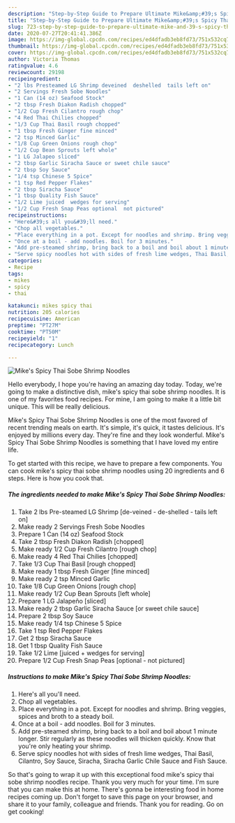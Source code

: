 ```yaml
---
description: "Step-by-Step Guide to Prepare Ultimate Mike&amp;#39;s Spicy Thai Sobe Shrimp Noodles"
title: "Step-by-Step Guide to Prepare Ultimate Mike&amp;#39;s Spicy Thai Sobe Shrimp Noodles"
slug: 723-step-by-step-guide-to-prepare-ultimate-mike-and-39-s-spicy-thai-sobe-shrimp-noodles
date: 2020-07-27T20:41:41.386Z
image: https://img-global.cpcdn.com/recipes/ed4dfadb3eb8fd73/751x532cq70/mikes-spicy-thai-sobe-shrimp-noodles-recipe-main-photo.jpg
thumbnail: https://img-global.cpcdn.com/recipes/ed4dfadb3eb8fd73/751x532cq70/mikes-spicy-thai-sobe-shrimp-noodles-recipe-main-photo.jpg
cover: https://img-global.cpcdn.com/recipes/ed4dfadb3eb8fd73/751x532cq70/mikes-spicy-thai-sobe-shrimp-noodles-recipe-main-photo.jpg
author: Victoria Thomas
ratingvalue: 4.6
reviewcount: 29198
recipeingredient:
- "2 lbs Presteamed LG Shrimp deveined  deshelled  tails left on"
- "2 Servings Fresh Sobe Noodles"
- "1 Can (14 oz) Seafood Stock"
- "2 tbsp Fresh Diakon Radish chopped"
- "1/2 Cup Fresh Cilantro rough chop"
- "4 Red Thai Chilies chopped"
- "1/3 Cup Thai Basil rough chopped"
- "1 tbsp Fresh Ginger fine minced"
- "2 tsp Minced Garlic"
- "1/8 Cup Green Onions rough chop"
- "1/2 Cup Bean Sprouts left whole"
- "1 LG Jalapeo sliced"
- "2 tbsp Garlic Siracha Sauce or sweet chile sauce"
- "2 tbsp Soy Sauce"
- "1/4 tsp Chinese 5 Spice"
- "1 tsp Red Pepper Flakes"
- "2 tbsp Siracha Sauce"
- "1 tbsp Quality Fish Sauce"
- "1/2 Lime juiced  wedges for serving"
- "1/2 Cup Fresh Snap Peas optional  not pictured"
recipeinstructions:
- "Here&#39;s all you&#39;ll need."
- "Chop all vegetables."
- "Place everything in a pot. Except for noodles and shrimp. Bring veggies, spices and broth to a steady boil."
- "Once at a boil - add noodles. Boil for 3 minutes."
- "Add pre-steamed shrimp, bring back to a boil and boil about 1 minute longer. Stir regularly as these noodles will thicken quickly. Know that you&#39;re only heating your shrimp."
- "Serve spicy noodles hot with sides of fresh lime wedges, Thai Basil, Cilantro, Soy Sauce, Siracha, Siracha Garlic Chile Sauce and Fish Sauce."
categories:
- Recipe
tags:
- mikes
- spicy
- thai

katakunci: mikes spicy thai 
nutrition: 205 calories
recipecuisine: American
preptime: "PT27M"
cooktime: "PT50M"
recipeyield: "1"
recipecategory: Lunch

---
```



![Mike&#39;s Spicy Thai Sobe Shrimp Noodles](https://img-global.cpcdn.com/recipes/ed4dfadb3eb8fd73/751x532cq70/mikes-spicy-thai-sobe-shrimp-noodles-recipe-main-photo.jpg)

Hello everybody, I hope you're having an amazing day today. Today, we're going to make a distinctive dish, mike&#39;s spicy thai sobe shrimp noodles. It is one of my favorites food recipes. For mine, I am going to make it a little bit unique. This will be really delicious.

Mike&#39;s Spicy Thai Sobe Shrimp Noodles is one of the most favored of recent trending meals on earth. It's simple, it's quick, it tastes delicious. It's enjoyed by millions every day. They're fine and they look wonderful. Mike&#39;s Spicy Thai Sobe Shrimp Noodles is something that I have loved my entire life.




To get started with this recipe, we have to prepare a few components. You can cook mike&#39;s spicy thai sobe shrimp noodles using 20 ingredients and 6 steps. Here is how you cook that.

<!--inarticleads1-->

##### The ingredients needed to make Mike&#39;s Spicy Thai Sobe Shrimp Noodles:

1. Take 2 lbs Pre-steamed LG Shrimp [de-veined - de-shelled - tails left on]
1. Make ready 2 Servings Fresh Sobe Noodles
1. Prepare 1 Can (14 oz) Seafood Stock
1. Take 2 tbsp Fresh Diakon Radish [chopped]
1. Make ready 1/2 Cup Fresh Cilantro [rough chop]
1. Make ready 4 Red Thai Chilies [chopped]
1. Take 1/3 Cup Thai Basil [rough chopped]
1. Make ready 1 tbsp Fresh Ginger [fine minced]
1. Make ready 2 tsp Minced Garlic
1. Take 1/8 Cup Green Onions [rough chop]
1. Make ready 1/2 Cup Bean Sprouts [left whole]
1. Prepare 1 LG Jalapeño [sliced]
1. Make ready 2 tbsp Garlic Siracha Sauce [or sweet chile sauce]
1. Prepare 2 tbsp Soy Sauce
1. Make ready 1/4 tsp Chinese 5 Spice
1. Take 1 tsp Red Pepper Flakes
1. Get 2 tbsp Siracha Sauce
1. Get 1 tbsp Quality Fish Sauce
1. Take 1/2 Lime [juiced + wedges for serving]
1. Prepare 1/2 Cup Fresh Snap Peas [optional - not pictured]




<!--inarticleads2-->

##### Instructions to make Mike&#39;s Spicy Thai Sobe Shrimp Noodles:

1. Here&#39;s all you&#39;ll need.
1. Chop all vegetables.
1. Place everything in a pot. Except for noodles and shrimp. Bring veggies, spices and broth to a steady boil.
1. Once at a boil - add noodles. Boil for 3 minutes.
1. Add pre-steamed shrimp, bring back to a boil and boil about 1 minute longer. Stir regularly as these noodles will thicken quickly. Know that you&#39;re only heating your shrimp.
1. Serve spicy noodles hot with sides of fresh lime wedges, Thai Basil, Cilantro, Soy Sauce, Siracha, Siracha Garlic Chile Sauce and Fish Sauce.




So that's going to wrap it up with this exceptional food mike&#39;s spicy thai sobe shrimp noodles recipe. Thank you very much for your time. I'm sure that you can make this at home. There's gonna be interesting food in home recipes coming up. Don't forget to save this page on your browser, and share it to your family, colleague and friends. Thank you for reading. Go on get cooking!
